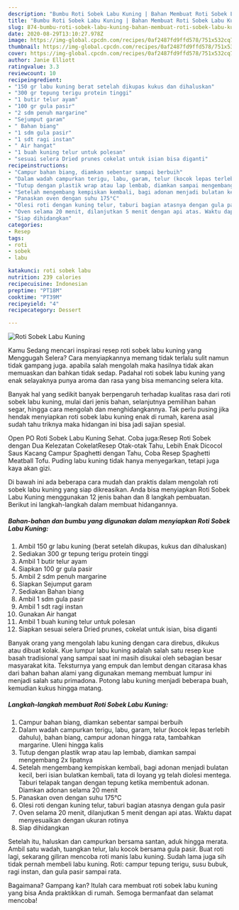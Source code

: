```yaml
---
description: "Bumbu Roti Sobek Labu Kuning | Bahan Membuat Roti Sobek Labu Kuning Yang Enak dan Simpel"
title: "Bumbu Roti Sobek Labu Kuning | Bahan Membuat Roti Sobek Labu Kuning Yang Enak dan Simpel"
slug: 874-bumbu-roti-sobek-labu-kuning-bahan-membuat-roti-sobek-labu-kuning-yang-enak-dan-simpel
date: 2020-08-29T13:10:27.978Z
image: https://img-global.cpcdn.com/recipes/0af2487fd9ffd578/751x532cq70/roti-sobek-labu-kuning-foto-resep-utama.jpg
thumbnail: https://img-global.cpcdn.com/recipes/0af2487fd9ffd578/751x532cq70/roti-sobek-labu-kuning-foto-resep-utama.jpg
cover: https://img-global.cpcdn.com/recipes/0af2487fd9ffd578/751x532cq70/roti-sobek-labu-kuning-foto-resep-utama.jpg
author: Janie Elliott
ratingvalue: 3.3
reviewcount: 10
recipeingredient:
- "150 gr labu kuning berat setelah dikupas kukus dan dihaluskan"
- "300 gr tepung terigu protein tinggi"
- "1 butir telur ayam"
- "100 gr gula pasir"
- "2 sdm penuh margarine"
- "Sejumput garam"
- " Bahan biang"
- "1 sdm gula pasir"
- "1 sdt ragi instan"
- " Air hangat"
- "1 buah kuning telur untuk polesan"
- "sesuai selera Dried prunes cokelat untuk isian bisa diganti"
recipeinstructions:
- "Campur bahan biang, diamkan sebentar sampai berbuih"
- "Dalam wadah campurkan terigu, labu, garam, telur (kocok lepas terlebih dahulu), bahan biang, campur adonan hingga rata, tambahkan margarine. Uleni hingga kalis"
- "Tutup dengan plastik wrap atau lap lembab, diamkan sampai mengembang 2x lipatnya"
- "Setelah mengembang kempiskan kembali, bagi adonan menjadi bulatan kecil, beri isian bulatkan kembali, tata di loyang yg telah diolesi mentega. Taburi telapak tangan dengan tepung ketika membentuk adonan. Diamkan adonan selama 20 menit"
- "Panaskan oven dengan suhu 175°C"
- "Olesi roti dengan kuning telur, taburi bagian atasnya dengan gula pasir"
- "Oven selama 20 menit, dilanjutkan 5 menit dengan api atas. Waktu dapat menyesuaikan dengan ukuran rotinya"
- "Siap dihidangkan"
categories:
- Resep
tags:
- roti
- sobek
- labu

katakunci: roti sobek labu 
nutrition: 239 calories
recipecuisine: Indonesian
preptime: "PT18M"
cooktime: "PT39M"
recipeyield: "4"
recipecategory: Dessert

---
```



![Roti Sobek Labu Kuning](https://img-global.cpcdn.com/recipes/0af2487fd9ffd578/751x532cq70/roti-sobek-labu-kuning-foto-resep-utama.jpg)

Kamu Sedang mencari inspirasi resep roti sobek labu kuning yang Menggugah Selera? Cara menyiapkannya memang tidak terlalu sulit namun tidak gampang juga. apabila salah mengolah maka hasilnya tidak akan memuaskan dan bahkan tidak sedap. Padahal roti sobek labu kuning yang enak selayaknya punya aroma dan rasa yang bisa memancing selera kita.

Banyak hal yang sedikit banyak berpengaruh terhadap kualitas rasa dari roti sobek labu kuning, mulai dari jenis bahan, selanjutnya pemilihan bahan segar, hingga cara mengolah dan menghidangkannya. Tak perlu pusing jika hendak menyiapkan roti sobek labu kuning enak di rumah, karena asal sudah tahu triknya maka hidangan ini bisa jadi sajian spesial.

Open PO Roti Sobek Labu Kuning Sehat. Coba juga:Resep Roti Sobek dengan Dua Kelezatan CokelatResep Otak-otak Tahu, Lebih Enak Dicocol Saus Kacang Campur Spaghetti dengan Tahu, Coba Resep Spaghetti Meatball Tofu. Puding labu kuning tidak hanya menyegarkan, tetapi juga kaya akan gizi.


Di bawah ini ada beberapa cara mudah dan praktis dalam mengolah roti sobek labu kuning yang siap dikreasikan. Anda bisa menyiapkan Roti Sobek Labu Kuning menggunakan 12 jenis bahan dan 8 langkah pembuatan. Berikut ini langkah-langkah dalam membuat hidangannya.

<!--inarticleads1-->

##### Bahan-bahan dan bumbu yang digunakan dalam menyiapkan Roti Sobek Labu Kuning:

1. Ambil 150 gr labu kuning (berat setelah dikupas, kukus dan dihaluskan)
1. Sediakan 300 gr tepung terigu protein tinggi
1. Ambil 1 butir telur ayam
1. Siapkan 100 gr gula pasir
1. Ambil 2 sdm penuh margarine
1. Siapkan Sejumput garam
1. Sediakan  Bahan biang
1. Ambil 1 sdm gula pasir
1. Ambil 1 sdt ragi instan
1. Gunakan  Air hangat
1. Ambil 1 buah kuning telur untuk polesan
1. Siapkan sesuai selera Dried prunes, cokelat untuk isian, bisa diganti


Banyak orang yang mengolah labu kuning dengan cara direbus, dikukus atau dibuat kolak. Kue lumpur labu kuning adalah salah satu resep kue basah tradisional yang sampai saat ini masih disukai oleh sebagian besar masyarakat kita. Teksturnya yang empuk dan lembut dengan citarasa khas dari bahan bahan alami yang digunakan memang membuat lumpur ini menjadi salah satu primadona. Potong labu kuning menjadi beberapa buah, kemudian kukus hingga matang. 

<!--inarticleads2-->

##### Langkah-langkah membuat Roti Sobek Labu Kuning:

1. Campur bahan biang, diamkan sebentar sampai berbuih
1. Dalam wadah campurkan terigu, labu, garam, telur (kocok lepas terlebih dahulu), bahan biang, campur adonan hingga rata, tambahkan margarine. Uleni hingga kalis
1. Tutup dengan plastik wrap atau lap lembab, diamkan sampai mengembang 2x lipatnya
1. Setelah mengembang kempiskan kembali, bagi adonan menjadi bulatan kecil, beri isian bulatkan kembali, tata di loyang yg telah diolesi mentega. Taburi telapak tangan dengan tepung ketika membentuk adonan. Diamkan adonan selama 20 menit
1. Panaskan oven dengan suhu 175°C
1. Olesi roti dengan kuning telur, taburi bagian atasnya dengan gula pasir
1. Oven selama 20 menit, dilanjutkan 5 menit dengan api atas. Waktu dapat menyesuaikan dengan ukuran rotinya
1. Siap dihidangkan


Setelah itu, haluskan dan campurkan bersama santan, aduk hingga merata. Ambil satu wadah, tuangkan telur, lalu kocok bersama gula pasir. Buat roti lagi, sekarang giliran mencoba roti manis labu kuning. Sudah lama juga sih tidak pernah membeli labu kuning. Roti: campur tepung terigu, susu bubuk, ragi instan, dan gula pasir sampai rata. 

Bagaimana? Gampang kan? Itulah cara membuat roti sobek labu kuning yang bisa Anda praktikkan di rumah. Semoga bermanfaat dan selamat mencoba!
